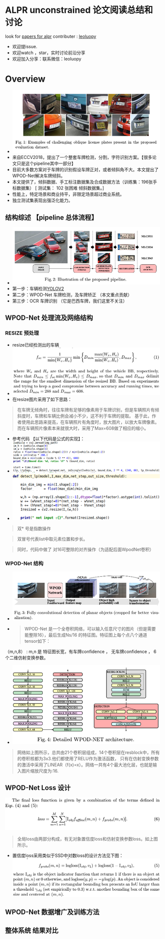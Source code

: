 
# ALPR unconstrained 论文阅读总结和讨论

look for [papers for alpr](./alpr.pdf)
contributer : [leoluopy](https://github.com/leoluopy)

+ 欢迎提issue.
+ 欢迎watch ，star，实时讨论前沿分享
+ 欢迎加入分享：联系微信：leoluopy

# Overview
+ ![](./overview_eg.png)
+ 来自ECCV2018，提出了一个整套车牌检测，分割，字符识别方案。【很多论文只是这个pipeline其中一部分】
+ 目前大多数方案对于车牌的识别假设车牌正对，或者倾斜角不大。本文提出了WPOD-Net解决车牌倾斜。
+ 本文提供了，倾斜数据、手工标注数据集及合成数据方法（训练集：196张手标数据集） [ 测试集： 102 张困难 倾斜数据集。]
+ 性能上，特定场景和商业持平，非限定场景超过商业系统。
+ 独立测试集表现出强泛化能力。



## 结构综述 【pipeline 总体流程】
+ ![](./full_pipeline.png)
+ 第一步：车辆检测[YOLOV2](../yolo/yolo2/yolo2_discussing.md)
+ 第二步：WPOD-Net 车牌检测，及车牌矫正 （本文重点贡献）
+ 第三步：OCR 车牌识别 （它是巴西车牌，我们这里不关注）


## WPOD-Net 处理流及网络结构
### RESIZE 预处理
+ resize已经检测出的车辆
+ ![](./resize.png)
+ 在resize图片采用了如下思路：
> 在车牌无倾角时，往往车牌有足够的像素用于车牌识别，但是车辆照片有倾斜度时，车牌和车辆比例会减小不少，这不利于车牌的提取。
基于此，作者使用此思路来提高，在车辆照片有角度时，放大图片，以放大车牌像素。而在车辆照片像素本来就很大时，采用了Max=608做了相应的缩小。
+ 参考代码 【以下代码是公式的实现】：
+ ![](./code_resize1.png)
+ ![](./code_resize2.png)
> 双* 号是指数操作

> 双冒号代表list中取元素位置和步长。

> 同时，代码中做了 对16可整除的对齐操作（为适配后面WpodNet卷积）

### WPOD-Net 结构
+ ![](./wpodnet_process.png)
+ > WPOD-Net 是一个全卷积网络，可以输入任意尺寸的图片（但是需要能整除16），最后生成Ns/16 的特征图。特征图上每个点八个通道tensor如下：

（m,n,8） : m,n 是 特征图长宽，有车牌confidence ， 无车牌confidence ， 6个二维仿射变换参数。
+ ![](./arch_wpodnet.png)
> 网络如上图所示，总共由21个卷积层组成，14个卷积层在resblock中，所有的卷积核都为3x3.他们都使用了RELU作为激活函数，
只有在仿射变换参数的激活中采用了LINEAR（f(x)=x）。网络一共有4个最大池化层，也就是输入图片缩放尺度为:16.

## WPOD-Net Loss 设计
![](./whole_loss.png)
> 全局loss由两部分构成，有无对象置信度loss和仿射变换参数loss。如上图所示。
+ 置信度loss采用类似于SSD中对数loss的设计方法见下图：
![](./probe_loss.png)

## WPOD-Net 数据增广及训练方法


## 整体系统 结果对比

